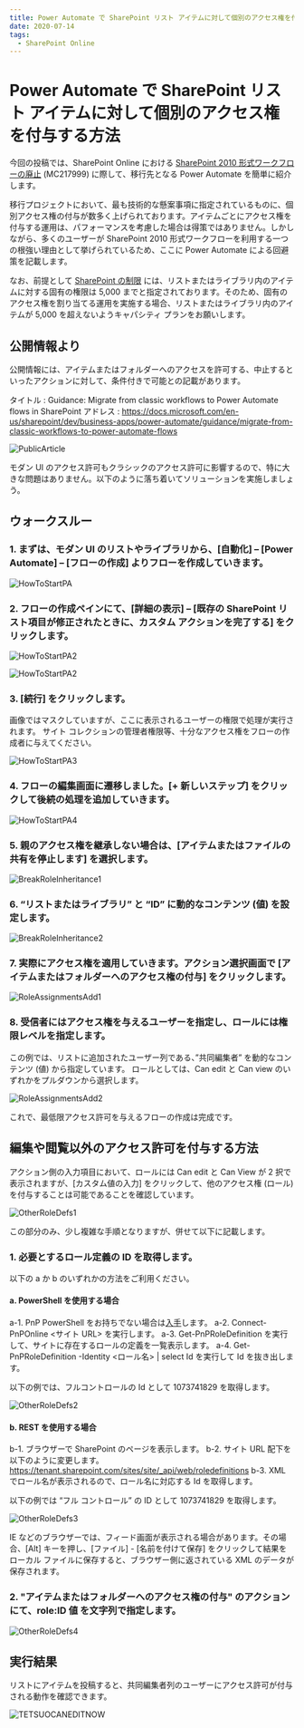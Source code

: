 ```yaml
---
title: Power Automate で SharePoint リスト アイテムに対して個別のアクセス権を付与する方法
date: 2020-07-14
tags:
  - SharePoint Online
---
```


# Power Automate で SharePoint リスト アイテムに対して個別のアクセス権を付与する方法

今回の投稿では、SharePoint Online における [SharePoint 2010 形式ワークフローの廃止](https://support.microsoft.com/ja-jp/office/1ca3fff8-9985-410a-85aa-8120f626965f?ui=ja-jp&rs=ja-jp&ad=jp) (MC217999) に際して、移行先となる Power Automate を簡単に紹介します。

移行プロジェクトにおいて、最も技術的な懸案事項に指定されているものに、個別アクセス権の付与が数多く上げられております。アイテムごとにアクセス権を付与する運用は、パフォーマンスを考慮した場合は得策ではありません。しかしながら、多くのユーザーが SharePoint 2010 形式ワークフローを利用する一つの根強い理由として挙げられているため、ここに Power Automate による回避策を記載します。

なお、前提として [SharePoint の制限](https://docs.microsoft.com/ja-jp/office365/servicedescriptions/sharepoint-online-service-description/sharepoint-online-limits) には、リストまたはライブラリ内のアイテムに対する固有の権限は 5,000 までと指定されております。そのため、固有のアクセス権を割り当てる運用を実施する場合、リストまたはライブラリ内のアイテムが 5,000 を超えないようキャパシティ プランをお願いします。

## 公開情報より

公開情報には、アイテムまたはフォルダーへのアクセスを許可する、中止するといったアクションに対して、条件付きで可能との記載があります。

タイトル : Guidance: Migrate from classic workflows to Power Automate flows in SharePoint
アドレス : https://docs.microsoft.com/en-us/sharepoint/dev/business-apps/power-automate/guidance/migrate-from-classic-workflows-to-power-automate-flows

![PublicArticle](power-automate-assign-permission/PAPERM00.png)

モダン UI のアクセス許可もクラシックのアクセス許可に影響するので、特に大きな問題はありません。以下のように落ち着いてソリューションを実施しましょう。

## ウォークスルー
### 1. まずは、モダン UI のリストやライブラリから、[自動化] – [Power Automate] – [フローの作成] よりフローを作成していきます。

![HowToStartPA](power-automate-assign-permission/PAPERM01.png)

### 2. フローの作成ペインにて、[詳細の表示] – [既存の SharePoint リスト項目が修正されたときに、カスタム アクションを完了する] をクリックします。

![HowToStartPA2](power-automate-assign-permission/PAPERM02.png)

![HowToStartPA2](power-automate-assign-permission/PAPERM03.png)

### 3. [続行] をクリックします。

画像ではマスクしていますが、ここに表示されるユーザーの権限で処理が実行されます。
サイト コレクションの管理者権限等、十分なアクセス権をフローの作成者に与えてください。

![HowToStartPA3](power-automate-assign-permission/PAPERM04.png)

### 4. フローの編集画面に遷移しました。[+ 新しいステップ] をクリックして後続の処理を追加していきます。

![HowToStartPA4](power-automate-assign-permission/PAPERM05.png)

### 5. 親のアクセス権を継承しない場合は、[アイテムまたはファイルの共有を停止します] を選択します。

![BreakRoleInheritance1](power-automate-assign-permission/PAPERM06.png)

### 6. “リストまたはライブラリ” と “ID” に動的なコンテンツ (値) を設定します。

![BreakRoleInheritance2](power-automate-assign-permission/PAPERM07.png)

### 7. 実際にアクセス権を適用していきます。アクション選択画面で [アイテムまたはフォルダーへのアクセス権の付与] をクリックします。

![RoleAssignmentsAdd1](power-automate-assign-permission/PAPERM08.png)

### 8. 受信者にはアクセス権を与えるユーザーを指定し、ロールには権限レベルを指定します。

この例では、リストに追加されたユーザー列である、”共同編集者” を動的なコンテンツ (値) から指定しています。
ロールとしては、Can edit と Can view のいずれかをプルダウンから選択します。

![RoleAssignmentsAdd2](power-automate-assign-permission/PAPERM09.png)

これで、最低限アクセス許可を与えるフローの作成は完成です。

## 編集や閲覧以外のアクセス許可を付与する方法

アクション側の入力項目において、ロールには Can edit と Can View が 2 択で表示されますが、[カスタム値の入力] をクリックして、他のアクセス権 (ロール) を付与することは可能であることを確認しています。

![OtherRoleDefs1](power-automate-assign-permission/PAPERM10.png)

この部分のみ、少し複雑な手順となりますが、併せて以下に記載します。

### 1. 必要とするロール定義の ID を取得します。

以下の a か b のいずれかの方法をご利用ください。

#### a. PowerShell を使用する場合
a-1. PnP PowerShell をお持ちでない場合は[入手](https://docs.microsoft.com/ja-jp/powershell/sharepoint/sharepoint-pnp/sharepoint-pnp-cmdlets?view=sharepoint-ps)します。
a-2. Connect-PnPOnline <サイト URL> を実行します。
a-3. Get-PnPRoleDefinition を実行して、サイトに存在するロールの定義を一覧表示します。
a-4. Get-PnPRoleDefinition -Identity <ロール名> | select Id を実行して Id を抜き出します。

以下の例では、フルコントロールの Id として 1073741829 を取得します。

![OtherRoleDefs2](power-automate-assign-permission/PAPERM11.png)

#### b. REST を使用する場合
b-1. ブラウザーで SharePoint のページを表示します。
b-2. サイト URL 配下を以下のように変更します。
https://tenant.sharepoint.com/sites/site/_api/web/roledefinitions
b-3. XML でロール名が表示されるので、ロール名に対応する Id を取得します。

以下の例では “フル コントロール” の ID として 1073741829 を取得します。

![OtherRoleDefs3](power-automate-assign-permission/PAPERM12.png)

IE などのブラウザーでは、フィード画面が表示される場合があります。その場合、[Alt] キーを押し、[ファイル] - [名前を付けて保存] をクリックして結果をローカル ファイルに保存すると、ブラウザー側に返されている XML のデータが保存されます。

### 2. "アイテムまたはフォルダーへのアクセス権の付与" のアクションにて、role:ID 値 を文字列で指定します。

![OtherRoleDefs4](power-automate-assign-permission/PAPERM13.png)

## 実行結果

リストにアイテムを投稿すると、共同編集者列のユーザーにアクセス許可が付与される動作を確認できます。

![TETSUOCANEDITNOW](power-automate-assign-permission/PAPERM14.png)
